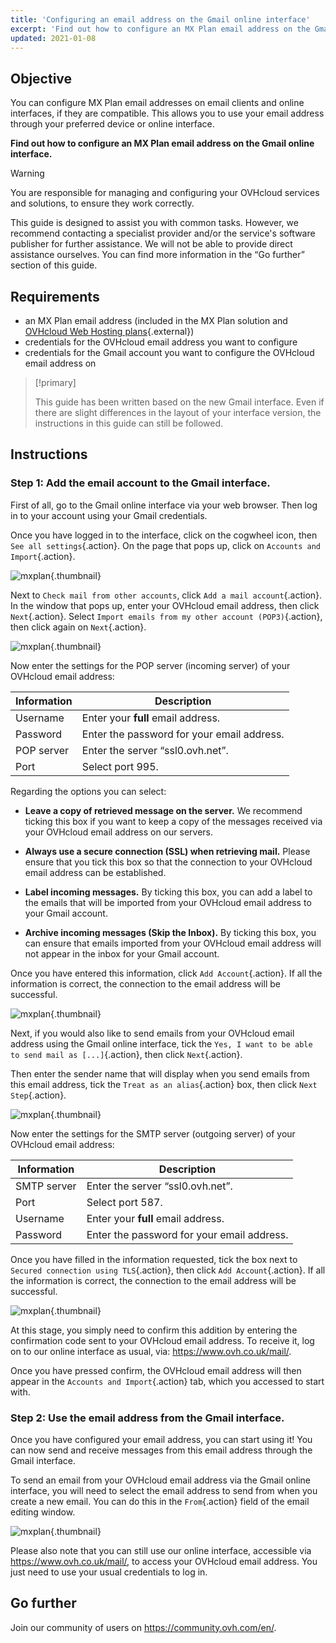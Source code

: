 ```yaml
---
title: 'Configuring an email address on the Gmail online interface'
excerpt: 'Find out how to configure an MX Plan email address on the Gmail online interface'
updated: 2021-01-08
---
```



## Objective

You can configure MX Plan email addresses on email clients and online interfaces, if they are compatible. This allows you to use your email address through your preferred device or online interface.

**Find out how to configure an MX Plan email address on the Gmail online interface.**

> [!warning]
>
> You are responsible for managing and configuring your OVHcloud services and solutions, to ensure they work correctly. 
> 
> This guide is designed to assist you with common tasks. However, we recommend contacting a specialist provider and/or the service's software publisher for further assistance. We will not be able to provide direct assistance ourselves. You can find more information in the “Go further” section of this guide.
> 

## Requirements

- an MX Plan email address (included in the MX Plan solution and [OVHcloud Web Hosting plans](https://www.ovhcloud.com/en-gb/web-hosting/){.external})
- credentials for the OVHcloud email address you want to configure
- credentials for the Gmail account you want to configure the OVHcloud email address on


> [!primary]
>
> This guide has been written based on the new Gmail interface. Even if there are slight differences in the layout of your interface version, the instructions in this guide can still be followed.
>

## Instructions

### Step 1: Add the email account to the Gmail interface.

First of all, go to the Gmail online interface via your web browser. Then log in to your account using your Gmail credentials.

Once you have logged in to the interface, click on the cogwheel icon, then `See all settings`{.action}. On the page that pops up, click on `Accounts and Import`{.action}.

![mxplan](images/configuration-gmail-web-step1.png){.thumbnail}

Next to `Check mail from other accounts`, click `Add a mail account`{.action}. In the window that pops up, enter your OVHcloud email address, then click `Next`{.action}. Select `Import emails from my other account (POP3)`{.action}, then click again on `Next`{.action}.

![mxplan](images/configuration-gmail-web-step2.png){.thumbnail}

Now enter the settings for the POP server (incoming server) of your OVHcloud email address:

|Information|Description| 
|---|---| 
|Username|Enter your **full** email address.|  
|Password|Enter the password for your email address.|
|POP server|Enter the server “ssl0.ovh.net”.|
|Port|Select port 995.|

Regarding the options you can select:

- **Leave a copy of retrieved message on the server.** We recommend ticking this box if you want to keep a copy of the messages received via your OVHcloud email address on our servers.

- **Always use a secure connection (SSL) when retrieving mail.** Please ensure that you tick this box so that the connection to your OVHcloud email address can be established.

- **Label incoming messages.** By ticking this box, you can add a label to the emails that will be imported from your OVHcloud email address to your Gmail account.

- **Archive incoming messages (Skip the Inbox).** By ticking this box, you can ensure that emails imported from your OVHcloud email address will not appear in the inbox for your Gmail account.

Once you have entered this information, click `Add Account`{.action}. If all the information is correct, the connection to the email address will be successful. 

![mxplan](images/configuration-gmail-web-step3.png){.thumbnail}

Next, if you would also like to send emails from your OVHcloud email address using the Gmail online interface, tick the `Yes, I want to be able to send mail as [...]`{.action}, then click `Next`{.action}. 

Then enter the sender name that will display when you send emails from this email address, tick the `Treat as an alias`{.action} box, then click `Next Step`{.action}.

![mxplan](images/configuration-gmail-web-step4.png){.thumbnail}

Now enter the settings for the SMTP server (outgoing server) of your OVHcloud email address:

|Information|Description| 
|---|---| 
|SMTP server|Enter the server “ssl0.ovh.net”.|
|Port|Select port 587.|
|Username|Enter your **full** email address.|  
|Password|Enter the password for your email address.|

Once you have filled in the information requested, tick the box next to `Secured connection using TLS`{.action}, then click `Add Account`{.action}. If all the information is correct, the connection to the email address will be successful. 

![mxplan](images/configuration-gmail-web-step5.png){.thumbnail}

At this stage, you simply need to confirm this addition by entering the confirmation code sent to your OVHcloud email address. To receive it, log on to our online interface as usual, via: <https://www.ovh.co.uk/mail/>. 

Once you have pressed confirm, the OVHcloud email address will then appear in the `Accounts and Import`{.action} tab, which you accessed to start with.

### Step 2: Use the email address from the Gmail interface.

Once you have configured your email address, you can start using it! You can now send and receive messages from this email address through the Gmail interface.

To send an email from your OVHcloud email address via the Gmail online interface, you will need to select the email address to send from when you create a new email. You can do this in the `From`{.action} field of the email editing window.

![mxplan](images/configuration-gmail-web-step6.png){.thumbnail}

Please also note that you can still use our online interface, accessible via <https://www.ovh.co.uk/mail/>, to access your OVHcloud email address. You just need to use your usual credentials to log in.

## Go further

Join our community of users on <https://community.ovh.com/en/>.